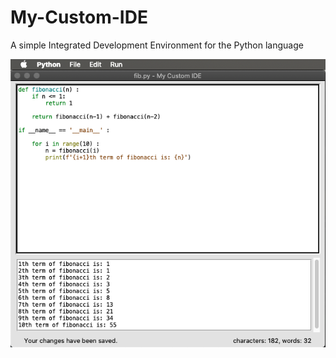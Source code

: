 # My-Custom-IDE
A simple Integrated Development Environment for the Python language

![screen](./img/screen.png)